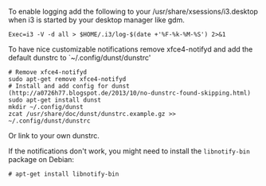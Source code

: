 To enable logging add the following to your /usr/share/xsessions/i3.desktop when i3 is started by your desktop manager like gdm.
```
Exec=i3 -V -d all > $HOME/.i3/log-$(date +'%F-%k-%M-%S') 2>&1
```

To have nice customizable notifications remove xfce4-notifyd and add the default dunstrc to `~/.config/dunst/dunstrc'
```
# Remove xfce4-notifyd
sudo apt-get remove xfce4-notifyd
# Install and add config for dunst (http://a0726h77.blogspot.de/2013/10/no-dunstrc-found-skipping.html)
sudo apt-get install dunst
mkdir ~/.config/dunst
zcat /usr/share/doc/dunst/dunstrc.example.gz >> ~/.config/dunst/dunstrc
```
Or link to your own dunstrc.

If the notifications don't work, you might need to install the `libnotify-bin` package on Debian:
```
# apt-get install libnotify-bin
```
